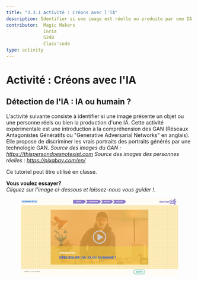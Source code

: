 ```yaml
---
title: "3.3.1 Activité : Créons avec l'IA"
description: Identifier si une image est réelle ou produite par une IA
contributor:  Magic Makers
              Inria
              S24B
              Class'code  
type: activity
---
```

# Activité : Créons avec l'IA
## Détection de l'IA : IA ou humain ?

L'activité suivante consiste à identifier si une image présente un objet ou une personne réels ou bien la production d'une IA. Cette activité expérimentale est une introduction à la compréhension des GAN (Réseaux Antagonistes Génératifs ou "Generative Adversarial Networks" en anglais). Elle propose de discriminer les vrais portraits des portraits générés par une technologie GAN.
*Source des images du GAN : https://thispersondoesnotexist.com*
*Source des images des personnes réelles : https://pixabay.com/en/*

Ce tutoriel peut être utilisé en classe.

**Vous voulez essayer?**  
_Cliquez sur l'image ci-dessous et laissez-nous vous guider !_.

<a href="https://pixees.fr/classcodeiai/app/tuto3-ai4t/" target="_blank"><figure>
  <img src="Images/Tuto-M3-HumanandAI-FR.png"/>
</figure></a>
